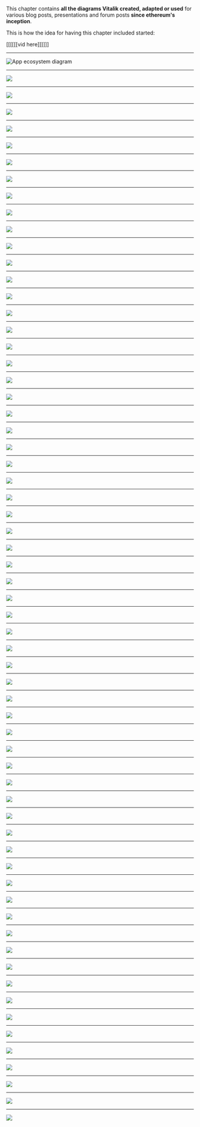 This chapter contains **all the diagrams Vitalik created, adapted or used** for various blog posts, presentations and forum posts **since ethereum's inception**. 

This is how the idea for having this chapter included started:

[[[[[[vid here]]]]]]

___

![App ecosystem diagram](appecosystem.png)

---

![](apply_block_diagram.png)

---

![](apply_tx_diagram.png)

---

![](asichome1.png)

---

![](barmodel.png)

---

![](bitcoin_price_chart.png)

---

![](block.png)

---

![](blockchain.png)

---

![](centralized_multichain.png)

---

![](chain_forks.png)

---

![](chain_selection.png)

---

![](chain_selection2.png)

---

![](chain_selection3.png)

---

![](chain_selection4.png)

---

![](chain_selection5.png)

--- 

![](chaindiag.png)

---

![](clientserver.png)

--- 

![](colored_coins_utxo_tree.png)

---

![](contract_execution_flowchart.png)

---

![](contract_relationship.png)

---

![](contract_relationship2.png)

---

![](cpuhome.png)

---

![](cube.png)

---

![](currency.png)

---

![](ecthingy.png)

---

![](endo1.png)

---

![](endo1.svg.png)

---

![](endo2.svg.png)

---

![](endo3.svg.png)

---

![](endo4.svg.png)

---

![](endo5.svg.png)

---

![](endo10.svg.png)

---

![](endo20.svg.png)

---

![](endo30.svg.png)

---

![](entropy.png)

---

![](ess1.png)

---

![](ess2.png)

---

![](ether_sale_process.png)

---

![](etherscriper.png)

---

![](ethertransition.png)

---

![](ethlogo_small.png)

---

![](executionpath.png)

---

![](failurerate.png)

---

![](fault_tolerance_1.png)

---

![](fault_tolerance_2.png)

---

![](fourpoints.png)

---

![](futarchy_bottom.png)

---

![](futarchy_top.png)

---

![](futarchy.png)

---

![](futarchy0.png)

---

![](grandequation.png)

---

![](grandequation2.png)

---

![](heap1.png)

---

![](heap2.png)

---

![](heap3.png)

---

![](heap4.png)

---

![](heap5.png)

---

![](heap6.png)

---

![](heap20.png)

---

![](hubchain.png)

---

![](hubspoke.png)

---

![](image2.png)

---

![](incentives.png)

---

![](inflation.png)
